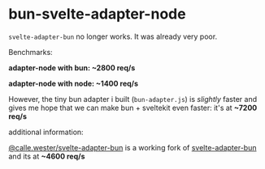 # bun-svelte-adapter-node

`svelte-adapter-bun` no longer works. It was already very poor.

Benchmarks:

**adapter-node with bun: ~2800 req/s**

**adapter-node with node: ~1400 req/s**

However, the tiny bun adapter i built (`bun-adapter.js`) is _slightly_ faster and gives me hope that we can make bun + sveltekit even faster: it's at **~7200 req/s**

additional information:

[@calle.wester/svelte-adapter-bun](https://github.com/calle/svelte-adapter-bun) is a working fork of [svelte-adapter-bun](https://github.com/gornostay25/svelte-adapter-bun) and its at **~4600 req/s**
